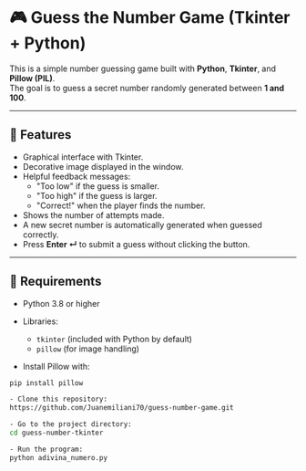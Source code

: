 # 🎮 Guess the Number Game (Tkinter + Python)

This is a simple number guessing game built with **Python**, **Tkinter**, and **Pillow (PIL)**.  
The goal is to guess a secret number randomly generated between **1 and 100**.

---

## 📌 Features
- Graphical interface with Tkinter.
- Decorative image displayed in the window.
- Helpful feedback messages:
  - "Too low" if the guess is smaller.
  - "Too high" if the guess is larger.
  - "Correct!" when the player finds the number.
- Shows the number of attempts made.
- A new secret number is automatically generated when guessed correctly.
- Press **Enter ↵** to submit a guess without clicking the button.

---

## 🚀 Requirements
- Python 3.8 or higher
- Libraries:
  - `tkinter` (included with Python by default)
  - `pillow` (for image handling)

- Install Pillow with:
```bash
pip install pillow

- Clone this repository:
https://github.com/Juanemiliani70/guess-number-game.git

- Go to the project directory:
cd guess-number-tkinter

- Run the program:
python adivina_numero.py
